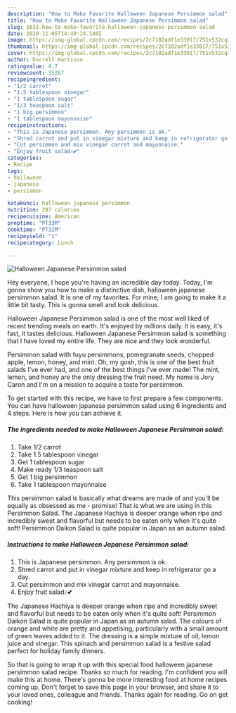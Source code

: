 ```yaml
---
description: "How to Make Favorite Halloween Japanese Persimmon salad"
title: "How to Make Favorite Halloween Japanese Persimmon salad"
slug: 1632-how-to-make-favorite-halloween-japanese-persimmon-salad
date: 2020-11-05T14:49:24.140Z
image: https://img-global.cpcdn.com/recipes/2c7102adf1e33017/751x532cq70/halloween-japanese-persimmon-salad-recipe-main-photo.jpg
thumbnail: https://img-global.cpcdn.com/recipes/2c7102adf1e33017/751x532cq70/halloween-japanese-persimmon-salad-recipe-main-photo.jpg
cover: https://img-global.cpcdn.com/recipes/2c7102adf1e33017/751x532cq70/halloween-japanese-persimmon-salad-recipe-main-photo.jpg
author: Darrell Harrison
ratingvalue: 4.7
reviewcount: 35267
recipeingredient:
- "1/2 carrot"
- "1.5 tablespoon vinegar"
- "1 tablespoon sugar"
- "1/3 teaspoon salt"
- "1 big persimmon"
- "1 tablespoon mayonnaise"
recipeinstructions:
- "This is Japanese persimmon. Any persimmon is ok."
- "Shred carrot and put in vinegar mixture and keep in refrigerator go a day."
- "Cut persimmon and mix vinegar carrot and mayonnaise."
- "Enjoy fruit salad🎶💕"
categories:
- Recipe
tags:
- halloween
- japanese
- persimmon

katakunci: halloween japanese persimmon 
nutrition: 287 calories
recipecuisine: American
preptime: "PT33M"
cooktime: "PT32M"
recipeyield: "1"
recipecategory: Lunch

---
```



![Halloween Japanese Persimmon salad](https://img-global.cpcdn.com/recipes/2c7102adf1e33017/751x532cq70/halloween-japanese-persimmon-salad-recipe-main-photo.jpg)

Hey everyone, I hope you're having an incredible day today. Today, I'm gonna show you how to make a distinctive dish, halloween japanese persimmon salad. It is one of my favorites. For mine, I am going to make it a little bit tasty. This is gonna smell and look delicious.

Halloween Japanese Persimmon salad is one of the most well liked of recent trending meals on earth. It's enjoyed by millions daily. It is easy, it's fast, it tastes delicious. Halloween Japanese Persimmon salad is something that I have loved my entire life. They are nice and they look wonderful.

Persimmon salad with fuyu persimmons, pomegranate seeds, chopped apple, lemon, honey, and mint. Oh, my gosh, this is one of the best fruit salads I&#39;ve ever had, and one of the best things I&#39;ve ever made! The mint, lemon, and honey are the only dressing the fruit need. My name is Jory Caron and I&#39;m on a mission to acquire a taste for persimmon.


To get started with this recipe, we have to first prepare a few components. You can have halloween japanese persimmon salad using 6 ingredients and 4 steps. Here is how you can achieve it.

<!--inarticleads1-->

##### The ingredients needed to make Halloween Japanese Persimmon salad:

1. Take 1/2 carrot
1. Take 1.5 tablespoon vinegar
1. Get 1 tablespoon sugar
1. Make ready 1/3 teaspoon salt
1. Get 1 big persimmon
1. Take 1 tablespoon mayonnaise


This persimmon salad is basically what dreams are made of and you&#39;ll be equally as obsessed as me - promise! That is what we are using in this Persimmon Salad. The Japanese Hachiya is deeper orange when ripe and incredibly sweet and flavorful but needs to be eaten only when it&#39;s quite soft! Persimmon Daikon Salad is quite popular in Japan as an autumn salad. 

<!--inarticleads2-->

##### Instructions to make Halloween Japanese Persimmon salad:

1. This is Japanese persimmon. Any persimmon is ok.
1. Shred carrot and put in vinegar mixture and keep in refrigerator go a day.
1. Cut persimmon and mix vinegar carrot and mayonnaise.
1. Enjoy fruit salad🎶💕


The Japanese Hachiya is deeper orange when ripe and incredibly sweet and flavorful but needs to be eaten only when it&#39;s quite soft! Persimmon Daikon Salad is quite popular in Japan as an autumn salad. The colours of orange and white are pretty and appetising, particularly with a small amount of green leaves added to it. The dressing is a simple mixture of oil, lemon juice and vinegar. This spinach and persimmon salad is a festive salad perfect for holiday family dinners. 

So that is going to wrap it up with this special food halloween japanese persimmon salad recipe. Thanks so much for reading. I'm confident you will make this at home. There's gonna be more interesting food at home recipes coming up. Don't forget to save this page in your browser, and share it to your loved ones, colleague and friends. Thanks again for reading. Go on get cooking!

